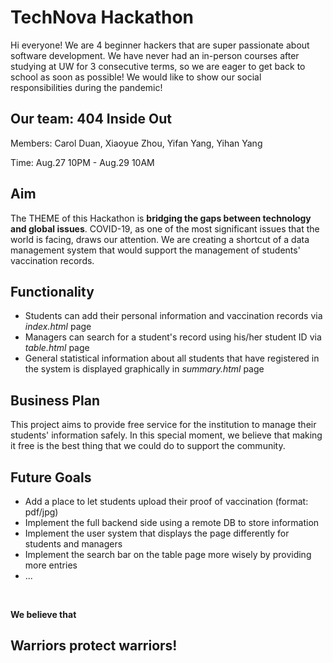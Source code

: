 # TechNova Hackathon

Hi everyone! We are 4 beginner hackers that are super passionate about software development. We have never had an in-person courses after studying at UW for 3 consecutive terms, so we are eager to get back to school as soon as possible! We would like to show our social responsibilities during the pandemic!

## Our team: 404 Inside Out
Members: Carol Duan, Xiaoyue Zhou, Yifan Yang, Yihan Yang

Time: Aug.27 10PM - Aug.29 10AM

## Aim
The THEME of this Hackathon is **bridging the gaps between technology and global issues**. COVID-19, as one of the most significant issues that the world is facing, draws our attention. 
We are creating a shortcut of a data management system that would support the management of students' vaccination records.

## Functionality
- Students can add their personal information and vaccination records via *index.html* page
- Managers can search for a student's record using his/her student ID via *table.html* page
- General statistical information about all students that have registered in the system is displayed graphically in *summary.html* page

## Business Plan
This project aims to provide free service for the institution to manage their students' information safely. In this special moment, we believe that making it free is the best thing that we could do to support the community.

## Future Goals
- Add a place to let students upload their proof of vaccination (format: pdf/jpg)
- Implement the full backend side using a remote DB to store information
- Implement the user system that displays the page differently for students and managers
- Implement the search bar on the table page more wisely by providing more entries
- ...

<br>

**We believe that**
## Warriors protect warriors!
